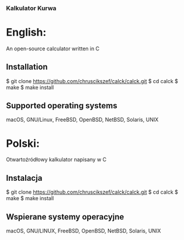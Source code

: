 ### Kalkulator Kurwa

# English: 

An open-source calculator written in C

## Installation 
$ git clone https://github.com/chruscikszef/calck/calck.git
$ cd calck
$ make
$ make install

## Supported operating systems
macOS, GNU/Linux, FreeBSD, OpenBSD, NetBSD, Solaris, UNIX

# Polski:

Otwartoźródłowy kalkulator napisany w C

## Instalacja
$ git clone https://github.com/chruscikszef/calck/calck.git
$ cd calck
$ make
$ make install

## Wspierane systemy operacyjne
macOS, GNU/LINUX, FreeBSD, OpenBSD, NetBSD, Solaris, UNIX


